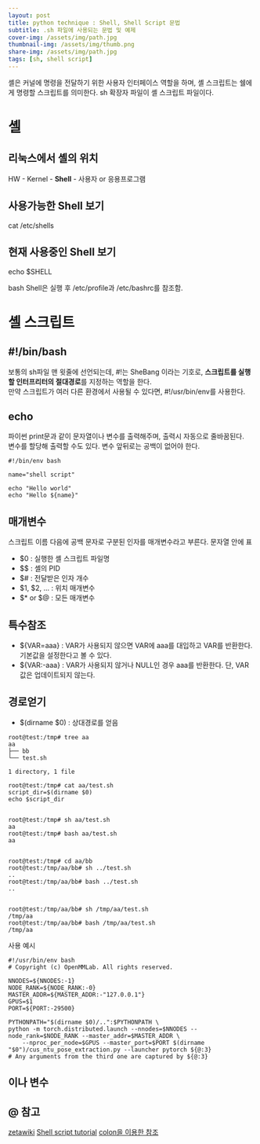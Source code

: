 ```yaml
---
layout: post
title: python technique : Shell, Shell Script 문법
subtitle: .sh 파일에 사용되는 문법 및 예제
cover-img: /assets/img/path.jpg
thumbnail-img: /assets/img/thumb.png
share-img: /assets/img/path.jpg
tags: [sh, shell script]
---
```

셸은 커널에 명령을 전달하기 위한 사용자 인터페이스 역할을 하며,
셸 스크립트는 쉘에게 명령할 스크립트를 의미한다. sh 확장자 파일이 셸 스크립트 파일이다.
# 셸
## 리눅스에서 셸의 위치
HW - Kernel - **Shell** - 사용자 or 응용프로그램   
  
## 사용가능한 Shell 보기
cat /etc/shells  
  
## 현재 사용중인 Shell 보기
echo $SHELL

bash Shell은 실행 후 /etc/profile과 /etc/bashrc를 참조함.


# 셸 스크립트

## #!/bin/bash
 보통의 sh파일 맨 윗줄에 선언되는데, #!는 SheBang 이라는 기호로, 
 **스크립트를 실행할 인터프리터의 절대경로**를 지정하는 역할을 한다.    
만약 스크립트가 여러 다른 환경에서 사용될 수 있다면, #!/usr/bin/env를 사용한다.    

## echo
파이썬 print문과 같이 문자열이나 변수를 출력해주며, 출력시 자동으로 줄바꿈된다.  
변수를 할당해 출력할 수도 있다. 변수 앞뒤로는 공백이 없어야 한다.
```commandline
#!/bin/env bash

name="shell script"

echo "Hello world"
echo "Hello ${name}"
```
  
  
## 매개변수
스크립트 이름 다음에 공백 문자로 구분된 인자를 매개변수라고 부른다. 문자열 안에 표
- $0 : 실행한 셸 스크립트 파일명
- $$ : 셸의 PID
- $# : 전달받은 인자 개수
- $1, $2, ... : 위치 매개변수
- $* or $@ : 모든 매개변수
 
## 특수참조
- ${VAR=aaa} : VAR가 사용되지 않으면 VAR에 aaa를 대입하고 VAR를 반환한다. 기본값을 설정한다고 볼 수 있다. 
- ${VAR:-aaa} : VAR가 사용되지 않거나 NULL인 경우 aaa를 반환한다. 단, VAR값은 업데이트되지 않는다.
  
## 경로얻기
- $(dirname $0) : 상대경로를 얻음
```commandline
root@test:/tmp# tree aa
aa
├── bb
└── test.sh

1 directory, 1 file

root@test:/tmp# cat aa/test.sh
script_dir=$(dirname $0)
echo $script_dir


root@test:/tmp# sh aa/test.sh 
aa
root@test:/tmp# bash aa/test.sh 
aa


root@test:/tmp# cd aa/bb
root@test:/tmp/aa/bb# sh ../test.sh 
..
root@test:/tmp/aa/bb# bash ../test.sh 
..


root@test:/tmp/aa/bb# sh /tmp/aa/test.sh 
/tmp/aa
root@test:/tmp/aa/bb# bash /tmp/aa/test.sh 
/tmp/aa

```
사용 예시
```commandline
#!/usr/bin/env bash
# Copyright (c) OpenMMLab. All rights reserved.

NNODES=${NNODES:-1}
NODE_RANK=${NODE_RANK:-0}
MASTER_ADDR=${MASTER_ADDR:-"127.0.0.1"}
GPUS=$1
PORT=${PORT:-29500}

PYTHONPATH="$(dirname $0)/..":$PYTHONPATH \
python -m torch.distributed.launch --nnodes=$NNODES --node_rank=$NODE_RANK --master_addr=$MASTER_ADDR \
    --nproc_per_node=$GPUS --master_port=$PORT $(dirname "$0")/cus_ntu_pose_extraction.py --launcher pytorch ${@:3}
# Any arguments from the third one are captured by ${@:3}

```
## 이나 변수
## @ 참고
[zetawiki](https://zetawiki.com/wiki/Bash_%EC%89%98%EC%8A%A4%ED%81%AC%EB%A6%BD%ED%8A%B8_%EC%83%81%EB%8C%80%EA%B2%BD%EB%A1%9C_%EC%96%BB%EA%B8%B0)
[Shell script tutorial](https://www.shellscript.sh/quickref.html)
[colon을 이용한 참조](https://tldp.org/LDP/abs/html/parameter-substitution.html#EXPREPL1)
